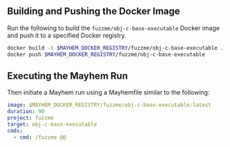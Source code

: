## Building and Pushing the Docker Image

Run the following to build the `fuzzme/obj-c-base-executable` Docker image and push it to a specified Docker registry.

```sh
docker build -t $MAYHEM_DOCKER_REGISTRY/fuzzme/obj-c-base-executable .
docker push $MAYHEM_DOCKER_REGISTRY/fuzzme/obj-c-base-executable
```

## Executing the Mayhem Run

Then initiate a Mayhem run using a Mayhemfile similar to the following:

```yaml
image: $MAYHEM_DOCKER_REGISTRY/fuzzme/obj-c-base-executable:latest
duration: 90
project: fuzzme
target: obj-c-base-executable
cmds:
  - cmd: /fuzzme @@
```
